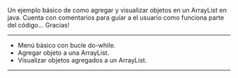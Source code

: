Un ejemplo básico de como agregar y visualizar objetos en un ArrayList en java.
Cuenta con comentarios para guíar a el usuario como funciona parte del código...
Gracias!
***
- Menú básico con bucle do-while.
- Agregar objeto a una ArrayList.
- Visualizar objetos agregados a un ArrayList.
***
